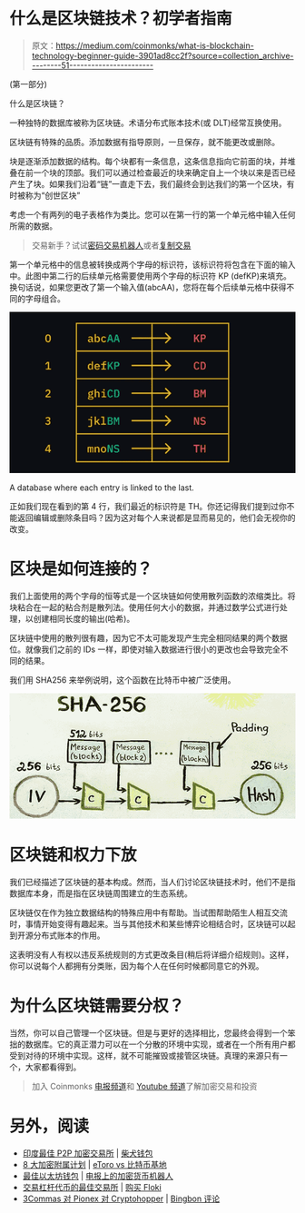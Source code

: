 # 什么是区块链技术？初学者指南

> 原文：<https://medium.com/coinmonks/what-is-blockchain-technology-beginner-guide-3901ad8cc2f?source=collection_archive---------51----------------------->

(第一部分)

什么是区块链？

一种独特的数据库被称为区块链。术语分布式账本技术(或 DLT)经常互换使用。

区块链有特殊的品质。添加数据有指导原则，一旦保存，就不能更改或删除。

块是逐渐添加数据的结构。每个块都有一条信息，这条信息指向它前面的块，并堆叠在前一个块的顶部。我们可以通过检查最近的块来确定自上一个块以来是否已经产生了块。如果我们沿着“链”一直走下去，我们最终会到达我们的第一个区块，有时被称为“创世区块”

考虑一个有两列的电子表格作为类比。您可以在第一行的第一个单元格中输入任何所需的数据。

> 交易新手？试试[密码交易机器人](/coinmonks/crypto-trading-bot-c2ffce8acb2a)或者[复制交易](/coinmonks/top-10-crypto-copy-trading-platforms-for-beginners-d0c37c7d698c)

第一个单元格中的信息被转换成两个字母的标识符，该标识符将包含在下面的输入中。此图中第二行的后续单元格需要使用两个字母的标识符 KP (defKP)来填充。换句话说，如果您更改了第一个输入值(abcAA)，您将在每个后续单元格中获得不同的字母组合。

![](img/9ddba4bc14e4fe043c27fb2bc66a42af.png)

A database where each entry is linked to the last.

正如我们现在看到的第 4 行，我们最近的标识符是 TH。你还记得我们提到过你不能返回编辑或删除条目吗？因为这对每个人来说都是显而易见的，他们会无视你的改变。

# 区块是如何连接的？

我们上面使用的两个字母的恒等式是一个区块链如何使用散列函数的浓缩类比。将块粘合在一起的粘合剂是散列法。使用任何大小的数据，并通过数学公式进行处理，以创建相同长度的输出(哈希)。

区块链中使用的散列很有趣，因为它不太可能发现产生完全相同结果的两个数据位。就像我们之前的 IDs 一样，即使对输入数据进行很小的更改也会导致完全不同的结果。

我们用 SHA256 来举例说明，这个函数在比特币中被广泛使用。

![](img/e5213a4b40eb2be4fc3af00735696770.png)

# 区块链和权力下放

我们已经描述了区块链的基本构成。然而，当人们讨论区块链技术时，他们不是指数据库本身，而是指在区块链周围建立的生态系统。

区块链仅在作为独立数据结构的特殊应用中有帮助。当试图帮助陌生人相互交流时，事情开始变得有趣起来。当与其他技术和某些博弈论相结合时，区块链可以起到开源分布式账本的作用。

这表明没有人有权以违反系统规则的方式更改条目(稍后将详细介绍规则)。这样，你可以说每个人都拥有分类账，因为每个人在任何时候都同意它的外观。

# 为什么区块链需要分权？

当然，你可以自己管理一个区块链。但是与更好的选择相比，您最终会得到一个笨拙的数据库。它的真正潜力可以在一个分散的环境中实现，或者在一个所有用户都受到对待的环境中实现。这样，就不可能摧毁或接管区块链。真理的来源只有一个，大家都看得到。

> 加入 Coinmonks [电报频道](https://t.me/coincodecap)和 [Youtube 频道](https://www.youtube.com/c/coinmonks/videos)了解加密交易和投资

# 另外，阅读

*   [印度最佳 P2P 加密交易所](https://coincodecap.com/p2p-crypto-exchanges-in-india) | [柴犬钱包](https://coincodecap.com/baby-shiba-inu-wallets)
*   [8 大加密附属计划](https://coincodecap.com/crypto-affiliate-programs) | [eToro vs 比特币基地](https://coincodecap.com/etoro-vs-coinbase)
*   [最佳以太坊钱包](https://coincodecap.com/best-ethereum-wallets) | [电报上的加密货币机器人](https://coincodecap.com/telegram-crypto-bots)
*   [交易杠杆代币的最佳交易所](https://coincodecap.com/leveraged-token-exchanges) | [购买 Floki](https://coincodecap.com/buy-floki-inu-token)
*   [3Commas 对 Pionex 对 Cryptohopper](https://coincodecap.com/3commas-vs-pionex-vs-cryptohopper) | [Bingbon 评论](https://coincodecap.com/bingbon-review)